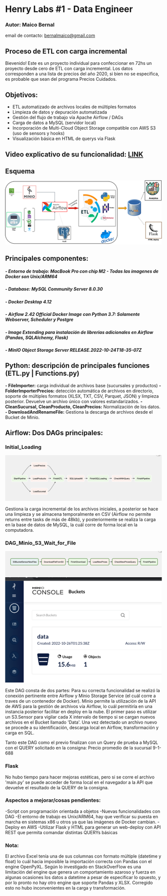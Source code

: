 # Henry Labs #1 - Data Engineer
### Autor: Maico Bernal
email de contacto: bernalmaico@gmail.com

## Proceso de ETL con carga incremental
Bievenido! Este es un proyecto individual para confeccionar en 72hs un proyecto desde cero de ETL con carga incremental.
Los datos corresponden a una lista de precios del año 2020, si bien no se especifica, es probable que sean del programa Precios Cuidados. 

## Objetivos:
- ETL automatizado de archivos locales de múltiples formatos
- Limpieza de datos y depuración automatizada
- Gestión del flujo de trabajo vía Apache Airflow / DAGs
- Carga de datos a MySQL (servidor local)
- Incorporación de Multi-Cloud Object Storage compatible con AWS S3 (uso de sensors y hooks)
- Visualización básica en HTML de querys via Flask

## Video explicativo de su funcionalidad: [LINK](https://www.youtube.com/watch?v=ByezDSYMkdw)

## Esquema
![](./images/diagrama.png)


## Principales componentes:
##### - Entorno de trabajo: MacBook Pro con chip M2 - Todas las imagenes de Docker son Unix/ARM64
##### - Database: MySQL Community Server 8.0.30
##### - Docker Desktop 4.12
##### - Airflow 2.42 Official Docker Image con Python 3.7: Solamente Webserver, Scheduler y Postgre
##### - Image Extending para instalación de librerias adicionales en Airflow (Pandas, SQLAlchemy, Flask)
##### - MinIO Object Storage Server RELEASE.2022-10-24T18-35-07Z

## Python: descripción de principales funciones (ETL.py | Functions.py)

<b>- FileImporter:</b> carga individual de archivos base (sucursales y productos)
<b>- FolderImporterPrecios:</b> detección automática de archivos en directorio, soporte de múltiples formatos (XLSX, TXT, CSV, Parquet, JSON) y limpieza posterior. Devuelve un archivo único con valores estandarizados. 
<b>- CleanSucursal, CleanProducto, CleanPrecios:</b> Normalización de los datos.
<b>- DownloadAndRenameFile:</b> Gestiona la descarga de archivos desde el Bucket de Minio. 


## Airflow: Dos DAGs principales:
### Initial_Loading
![](./images/dag1.png)

Gestiona la carga incremental de los archivos iniciales, a posterior se hace una limpieza y se almacena temporalmente en CSV (Airflow no permite returns entre tasks de más de 48kb), y posteriormente se realiza la carga en la base de datos de MySQL, la cuál corre de forma local en la computadora. 

### DAG_Minio_S3_Wait_for_File
![](./images/dag2.png)
![](./images/minio.png)

Este DAG consta de dos partes: Para su correcta funcionalidad se realizó la conexión pertinente entre Airflow y Minio Storage Service (el cuál corre a traves de un contenedor de Docker). 
Minio permite la utilización de la API de AWS para la gestión de archivos vía Airflow, lo cuál permitiría en una instancia posterior facilitar en deploy en la nube. 
El primer paso es utilizar un S3.Sensor para vigilar cada X intervalo de tiempo si se cargan nuevos archivos en el Bucket llamado 'Data'.
Una vez detectado un archivo nuevo se procede a su identificación, descarga local en Airflow, transformación y carga en SQL.

Tanto este DAG como el previo finalizan con un Query de prueba a MySQL con el QUERY solicitado en la consigna: Precio promedio de la sucursal 9-1-688

### Flask
No hubo tiempo para hacer mejoras estéticas, pero si se corre el archivo 'main.py' se puede acceder de forma local en el navegador a la API que devuelve el resultado de la QUERY de la consigna. 

### Aspectos a mejorar/cosas pendientes: 
-Script con programación orientada a objetos
-Nuevas funcionalidades con DAG
-El entorno de trabajo es Unix/ARM64, hay que verificar su puesta en marcha en sistemas x86 u otros ya que las imágenes de Docker cambian. 
-Deploy en AWS
-Utilizar Flask y HTML para generar un web-deploy con API REST que permita comandar distintas QUERYs básicas


### Nota:
El archivo Excel tenía una de sus columnas con formato múltiple (datetime y float) lo cuál hacia imposible la importación correcta con Pandas con el engine OpenPyXL. Según lo investigado en StackOverFlow es una limitación del engine que genera un comportamiento azaroso y fuerza en algunas ocasiones los datos a datetime a pesar de especificar lo opuesto, y por lo pronto no hay otro engine que soporte Pandas y XLSX. Corregido esto no hubo inconvenientes en la carga y transformación. 